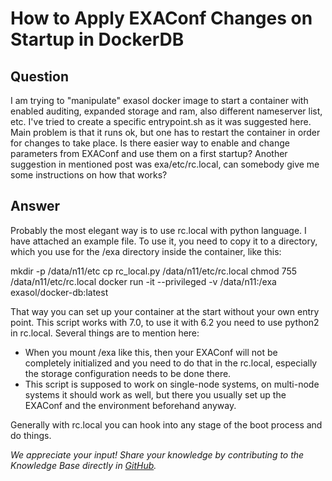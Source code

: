 # How to Apply EXAConf Changes on Startup in DockerDB

## Question
I am trying to "manipulate" exasol docker image to start a container with enabled auditing, expanded storage and ram, also different nameserver list, etc. I've tried to create a specific entrypoint.sh as it was suggested here. Main problem is that it runs ok, but one has to restart the container in order for changes to take place. Is there easier way to enable and change parameters from EXAConf and use them on a first startup? Another suggestion in mentioned post was exa/etc/rc.local, can somebody give me some instructions on how that works?

## Answer
Probably the most elegant way is to use rc.local with python language. I have attached an example file. To use it, you need to copy it to a directory, which you use for the /exa directory inside the container, like this: 

mkdir -p /data/n11/etc
cp rc_local.py /data/n11/etc/rc.local
chmod 755 /data/n11/etc/rc.local
docker run -it --privileged -v /data/n11:/exa exasol/docker-db:latest

That way you can set up your container at the start without your own entry point.  This script works with 7.0, to use it with 6.2 you need to use python2 in rc.local. Several things are to mention here:

- When you mount /exa like this, then your EXAConf will not be completely initialized and you need to do that in the rc.local, especially the storage configuration needs to be done there.
- This script is supposed to work on single-node systems, on multi-node systems it should work as well, but there you usually set up the EXAConf and the environment beforehand anyway.

Generally with rc.local you can hook into any stage of the boot process and do things.

*We appreciate your input! Share your knowledge by contributing to the Knowledge Base directly in [GitHub](https://github.com/exasol/public-knowledgebase).* 